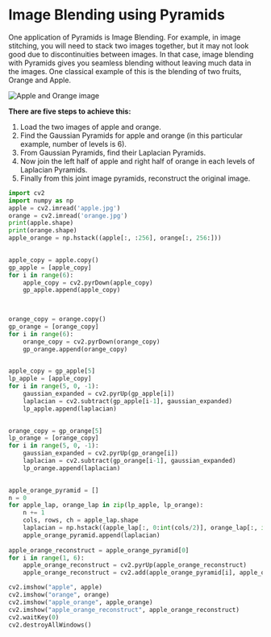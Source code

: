 # Image Blending using Pyramids

One application of Pyramids is Image Blending. For example, in image stitching, you will need to stack two images together, but it may not look good due to discontinuities between images. In that case, image blending with Pyramids gives you seamless blending without leaving much data in the images. One classical example of this is the blending of two fruits, Orange and Apple.

![Apple and Orange image](http://opencv-python-tutroals.readthedocs.org/en/latest/_images/orapple.jpg)

**There are five steps to achieve this:**

1. Load the two images of apple and orange.
2. Find the Gaussian Pyramids for apple and orange (in this particular example, number of levels is 6).
3. From Gaussian Pyramids, find their Laplacian Pyramids.
4. Now join the left half of apple and right half of orange in each levels of Laplacian Pyramids.
5. Finally from this joint image pyramids, reconstruct the original image.

```python
import cv2
import numpy as np
apple = cv2.imread('apple.jpg')                                                                 # read apple image
orange = cv2.imread('orange.jpg')                                                               # read orange image 
print(apple.shape)
print(orange.shape)
apple_orange = np.hstack((apple[:, :256], orange[:, 256:]))                                     # adding the first half of apple and the second half of orange 

                                                                                                # generate Gaussian pyramid for apple
apple_copy = apple.copy()
gp_apple = [apple_copy]
for i in range(6):
    apple_copy = cv2.pyrDown(apple_copy)
    gp_apple.append(apple_copy)


                                                                                                # generate Gaussian pyramid for orange
orange_copy = orange.copy()
gp_orange = [orange_copy]
for i in range(6):
    orange_copy = cv2.pyrDown(orange_copy)
    gp_orange.append(orange_copy)

                                                                                                # generate Laplacian Pyramid for apple
apple_copy = gp_apple[5]
lp_apple = [apple_copy]
for i in range(5, 0, -1):
    gaussian_expanded = cv2.pyrUp(gp_apple[i])
    laplacian = cv2.subtract(gp_apple[i-1], gaussian_expanded)
    lp_apple.append(laplacian)

                                                                                                # generate Laplacian Pyramid for orange
orange_copy = gp_orange[5]
lp_orange = [orange_copy]
for i in range(5, 0, -1):
    gaussian_expanded = cv2.pyrUp(gp_orange[i])
    laplacian = cv2.subtract(gp_orange[i-1], gaussian_expanded)
    lp_orange.append(laplacian)

                                                                                                # Now add left and right halves of images in each level
apple_orange_pyramid = []                                                                       # creating a list for all the images formed by adding the laplacian halves of apple and orange 
n = 0
for apple_lap, orange_lap in zip(lp_apple, lp_orange):                                          # running for loop by creating a zip for laplacian apple and laplacian orange and assigning them to the variables
    n += 1
    cols, rows, ch = apple_lap.shape                                                            # getting number of columns, rows in the shape of apple
    laplacian = np.hstack((apple_lap[:, 0:int(cols/2)], orange_lap[:, int(cols/2):]))           # joining the halves of apple and orange
    apple_orange_pyramid.append(laplacian)                                                      # adding it to the list made above
                                                                                                # now reconstruct
apple_orange_reconstruct = apple_orange_pyramid[0]                                      
for i in range(1, 6):
    apple_orange_reconstruct = cv2.pyrUp(apple_orange_reconstruct)                              # increasing the resolution of the image
    apple_orange_reconstruct = cv2.add(apple_orange_pyramid[i], apple_orange_reconstruct)       # adding the reconstruct version to the image we made by adding the two halves

cv2.imshow("apple", apple)
cv2.imshow("orange", orange)
cv2.imshow("apple_orange", apple_orange)
cv2.imshow("apple_orange_reconstruct", apple_orange_reconstruct)                                # showing the blended image
cv2.waitKey(0)
cv2.destroyAllWindows()
```
